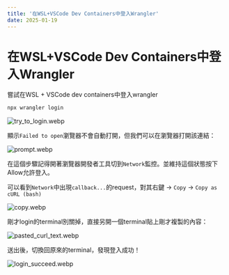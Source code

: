 ```yaml
---
title: '在WSL+VSCode Dev Containers中登入Wrangler'
date: 2025-01-19
---
```


# 在WSL+VSCode Dev Containers中登入Wrangler

嘗試在WSL + VSCode dev containers中登入wrangler

```bash
npx wrangler login
```

![try_to_login.webp](https://cdn.miksin.art/miksinote/img/notes/cloudflare/in_containers/try_to_login.webp)

顯示`Failed to open`瀏覽器不會自動打開，但我們可以在瀏覽器打開該連結：

![prompt.webp](https://cdn.miksin.art/miksinote/img/notes/cloudflare/in_containers/prompt.webp)

在這個步驟記得開著瀏覽器開發者工具切到`Network`監控。並維持這個狀態按下Allow允許登入。

可以看到`Network`中出現`callback...`的request，對其右鍵 → `Copy` → `Copy as cURL (bash)`

![copy.webp](https://cdn.miksin.art/miksinote/img/notes/cloudflare/in_containers/copy.webp)

剛才login的terminal別關掉，直接另開一個terminal貼上剛才複製的內容：

![pasted_curl_text.webp](https://cdn.miksin.art/miksinote/img/notes/cloudflare/in_containers/pasted_curl_text.webp)

送出後，切換回原來的terminal，發現登入成功！

![login_succeed.webp](https://cdn.miksin.art/miksinote/img/notes/cloudflare/in_containers/login_successed.webp)
